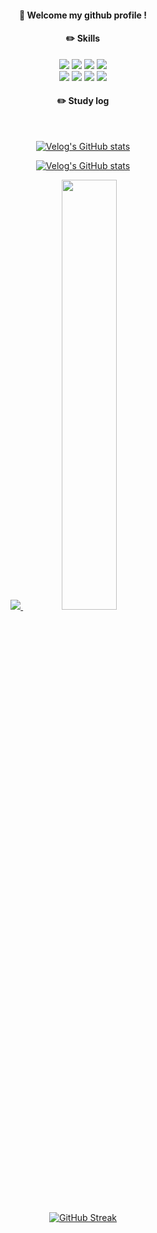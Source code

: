    <div align="center">
   
   ####  :wave: Welcome my github profile !
  
   #### :pencil2: Skills
   
<img src="https://img.shields.io/badge/JAVA-007396?style=for-the-badge&logo=java&logoColor=white">
<img src="https://img.shields.io/badge/Spring-6DB33F?style=for-the-badge&logo=Spring&logoColor=white">
<img src="https://img.shields.io/badge/Springboot-6DB33F?style=for-the-badge&logo=springboot&logoColor=white">
<img src="https://img.shields.io/badge/SpringSecurity-6DB33F?style=for-the-badge&logo=Spring Security&logoColor=white">
   <br>
   
<img src="https://img.shields.io/badge/mysql-4479A1?style=for-the-badge&logo=mysql&logoColor=white">
<img src="https://img.shields.io/badge/react-61DAFB?style=for-the-badge&logo=react&logoColor=black">
<img src="https://img.shields.io/badge/github-181717?style=for-the-badge&logo=github&logoColor=white">
   <img src="https://img.shields.io/badge/gradle-02303A?style=for-the-badge&logo=gradle&logoColor=white">

   #### :pencil2: Study log
   <br>
 
[![Velog's GitHub stats](https://velog-readme-stats.vercel.app/api/badge?name=cmong0516)](https://velog.io/@cmong0516)
  
[![Velog's GitHub stats](https://velog-readme-stats.vercel.app/api?name=cmong0516&color=dark)](https://velog.io/@cmong0516)

   
<a href="s">
  <img src="https://github-readme-stats.vercel.app/api/top-langs/?username=cmong0516&exclude_repo=cmong0516.github.io&layout=compact&theme=tokyonight" />
</a>
<a href="s">
  <img src="https://github-readme-stats.vercel.app/api?username=cmong0516&theme=tokyonight&show_icons=true" width="42%" />
</a>

   [![GitHub Streak](https://github-readme-streak-stats.herokuapp.com/?user=cmong0516&theme=tokyonight)](https://git.io/streak-stats)



</div>

